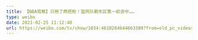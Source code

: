 ```yaml
---
title: 【NBA观察】只用了两把枪！篮网队朝东区第一前进中……
type: weibo
date: 2021-02-25 11:12:40
url: https://weibo.com/tv/show/1034:4610284644663389?from=old_pc_videoshow
---
```


<!-- more -->